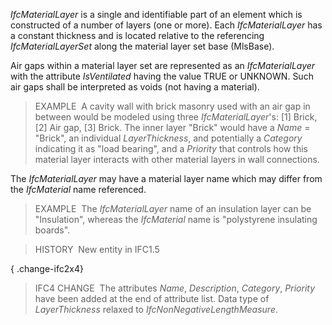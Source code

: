 _IfcMaterialLayer_ is a single and identifiable part of an element which is constructed of a number of layers (one or more). Each _IfcMaterialLayer_ has a constant thickness and is located relative to the referencing _IfcMaterialLayerSet_ along the material layer set base (MlsBase).

Air gaps within a material layer set are represented as an _IfcMaterialLayer_ with the attribute _IsVentilated_ having the value TRUE or UNKNOWN. Such air gaps shall be interpreted as voids (not having a material).

> EXAMPLE&nbsp; A cavity wall with brick masonry used with an air gap in between would be modeled using three _IfcMaterialLayer_'s: [1] Brick, [2] Air gap, [3] Brick. The inner layer "Brick" would have a _Name_ = "Brick", an individual _LayerThickness_, and potentially a _Category_ indicating it as "load bearing", and a _Priority_ that controls how this material layer interacts with other material layers in wall connections.

The _IfcMaterialLayer_ may have a material layer name which may differ from the _IfcMaterial_ name referenced.

> EXAMPLE&nbsp; The _IfcMaterialLayer_ name of an insulation layer can be "Insulation", whereas the _IfcMaterial_ name is "polystyrene insulating boards".

> HISTORY&nbsp; New entity in IFC1.5

{ .change-ifc2x4}
> IFC4 CHANGE&nbsp; The attributes _Name_, _Description_, _Category_, _Priority_ have been added at the end of attribute list. Data type of _LayerThickness_ relaxed to _IfcNonNegativeLengthMeasure_.